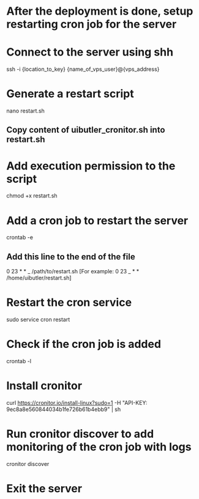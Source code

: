 # After the deployment is done, setup restarting cron job for the server

# Connect to the server using shh

ssh -i {location_to_key} {name_of_vps_user}@{vps_address}

# Generate a restart script

nano restart.sh

## Copy content of uibutler_cronitor.sh into restart.sh

# Add execution permission to the script

chmod +x restart.sh

# Add a cron job to restart the server

crontab -e

## Add this line to the end of the file

0 23 \* \* _ /path/to/restart.sh [For example: 0 23 _ \* \* /home/uibutler/restart.sh]

# Restart the cron service

sudo service cron restart

# Check if the cron job is added

crontab -l

# Install cronitor

curl https://cronitor.io/install-linux?sudo=1 -H "API-KEY: 9ec8a8e560844034b1fe726b61b4ebb9" | sh

# Run cronitor discover to add monitoring of the cron job with logs

cronitor discover

# Exit the server
